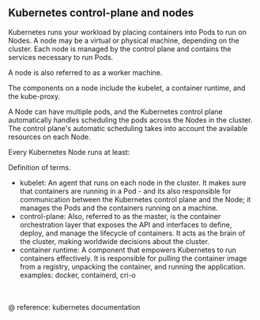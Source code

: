 ## Kubernetes control-plane and nodes

Kubernetes runs your workload by placing containers into Pods to run on Nodes. A node may be a virtual or physical machine, depending on the cluster. Each node is managed by the control plane and contains the services necessary to run Pods.

A node is also referred to as a worker machine.

The components on a node include the kubelet, a container runtime, and the kube-proxy.

A Node can have multiple pods, and the Kubernetes control plane automatically handles scheduling the pods across the Nodes in the cluster. The control plane's automatic scheduling takes into account the available resources on each Node.

Every Kubernetes Node runs at least:

Definition of terms.

- kubelet: An agent that runs on each node in the cluster. It makes sure that containers are running in a Pod - and its also responsible for communication between the Kubernetes control plane and the Node; it manages the Pods and the containers running on a machine.
- control-plane: Also, referred to as the master, is the container orchestration layer that exposes the API and interfaces to define, deploy, and manage the lifecycle of containers. It acts as the brain of the cluster, making worldwide decisions about the cluster.
- container runtime: A component that empowers Kubernetes to run containers effectively. It is responsible for pulling the container image from a registry, unpacking the container, and running the application. examples: docker, containerd, cri-o

<br><br>
@ reference: kubernetes documentation
